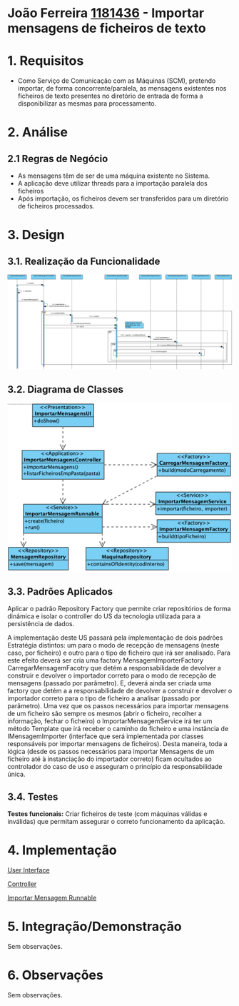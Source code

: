 **João Ferreira [1181436](../)** - Importar mensagens de ficheiros de texto
=======================================


# 1. Requisitos

- Como Serviço de Comunicação com as Máquinas (SCM), pretendo importar, de forma concorrente/paralela, as mensagens existentes nos ficheiros de texto presentes no diretório de entrada de forma a disponibilizar as mesmas para processamento.

# 2. Análise

## 2.1 Regras de Negócio

- As mensagens têm de ser de uma máquina existente no Sistema.
- A aplicação deve utilizar threads para a importação paralela dos ficheiros
- Após importação, os ficheiros devem ser transferidos para um diretório de ficheiros processados.

# 3. Design


## 3.1. Realização da Funcionalidade

![4001_ImportarMensagens_SD.png](4001_ImportarMensagens_SD.png)

## 3.2. Diagrama de Classes

![4001_ImportarMensagens_CD.png](4001_ImportarMensagens_CD.png)

## 3.3. Padrões Aplicados

Aplicar o padrão Repository Factory que permite criar repositórios de forma dinâmica e isolar o controller do US da tecnologia utilizada para a persistência de dados.

A implementação deste US passará pela implementação de dois padrões Estratégia distintos: um para o modo de recepção de mensagens (neste caso, por ficheiro) e outro para o tipo de ficheiro que irá ser analisado. Para este efeito deverá ser cria uma factory MensagemImporterFactory CarregarMensagemFacotry que detém a responsabilidade de devolver a construir e devolver o importador correto para o modo de recepção de mensagens (passado por parâmetro). E, deverá ainda ser criada uma factory que detém a a responsabilidade de devolver a construir e devolver o importador correto para o tipo de ficheiro a analisar (passado por parâmetro).
Uma vez que os passos necessários para importar mensagens de um ficheiro são sempre os mesmos (abrir o ficheiro, recolher a informação, fechar o ficheiro) o ImportarMensagemService irá ter um método Template que irá receber o caminho do ficheiro e uma instância de IMensagemImporter (interface que será implementada por classes responsáveis por importar mensagens de ficheiros).
Desta maneira, toda a lógica (desde os passos necessários para importar Mensagens de um ficheiro até à instanciação do importador correto) ficam ocultados ao controlador do caso de uso e asseguram o princípio da responsabilidade única.

## 3.4. Testes

**Testes funcionais:**
Criar ficheiros de teste (com máquinas válidas e inválidas) que permitam assegurar o correto funcionamento da aplicação.

# 4. Implementação
[User Interface](https://bitbucket.org/joaomfas/lei_isep_2019_20_sem4_2na_1181436_1171668_1171865_1190293/src/master/app/base.app.scm.console/src/main/java/eapli/base/app/scm/console/gestaomensagens/ImportarMensagensUI.java)

[Controller](https://bitbucket.org/joaomfas/lei_isep_2019_20_sem4_2na_1181436_1171668_1171865_1190293/src/master/app/base.core/src/main/java/eapli/base/gestaomensagens/application/ImportarMensagensTxtController.java)

[Importar Mensagem Runnable](https://bitbucket.org/joaomfas/lei_isep_2019_20_sem4_2na_1181436_1171668_1171865_1190293/src/master/app/base.core/src/main/java/eapli/base/gestaomensagens/application/ImportarMensagensRunnable.java)


# 5. Integração/Demonstração

Sem observações.

# 6. Observações

Sem observações.
